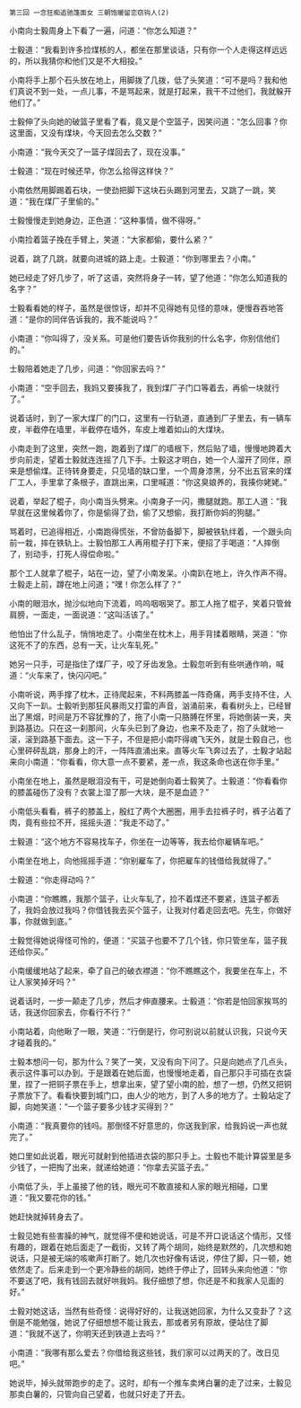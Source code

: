     第三回 一念狂痴追驰篷面女 三朝饱暖留恋窃钩人(2) 

   小南向士毅周身上下看了一遍，问道：“你怎么知道？”

   士毅道：“我看到许多捡煤核的人，都坐在那里谈话，只有你一个人走得这样远远的，所以我猜你和他们又是不大相投。”

   小南将手上那个石头放在地上，用脚拨了几拨，低了头笑道：“可不是吗？我和他们真说不到一处，一点儿事，不是骂起来，就是打起来，我干不过他们，我就躲开他们了。”

   士毅伸了头向她的破篮子里看了看，竟又是个空篮子，因笑问道：“怎么回事？你这里面，又没有煤块，今天回去怎么交数？”

   小南道：“我今天交了一篮子煤回去了，现在没事。”

   士毅道：“现在时候还早，你怎么拾得这样快？”

   小南依然用脚踢着石块，一使劲把脚下这块石头踢到河里去，又跳了一跳，笑道：“我在煤厂子里偷的。”

   士毅慢慢走到她身边，正色道：“这种事情，做不得呀。”

   小南捡着篮子挽在手臂上，笑道：“大家都偷，要什么紧？”

   说着，跳了几跳，就要向进城的路上走。士毅道：“你到哪里去？小南。”

   她已经走了好几步了，听了这语，突然将身子一转，望了他道：“你怎么知道我的名字？”

   士毅看看她的样子，虽然是很惊讶，却并不见得她有见怪的意味，便慢吞吞地答道：“是你的同伴告诉我的，我不能说吗？”

   小南道：“你叫得了，没关系。可是他们要告诉你我别的什么名字，你别信他们的。”

   士毅陪着她走了几步，问道：“你回家去吗？”

   小南道：“空手回去，我妈又要揍我了，我到煤厂子门口等着去，再偷一块就行了。”

   说着话时，到了一家大煤厂的门口，这里有一行轨道，直通到厂子里去，有一辆车皮，半截停在墙里，半截停在墙外，车皮上堆着如山的大煤块。

   小南走到了这里，突然一跑，跑着到了煤厂的墙根下，然后贴了墙，慢慢地跨着大步向前走，望着士毅就连连摇了几下手。士毅这才明白，她一个人溜开了同伴，原来是想偷煤。正待转身要走，只见墙的缺口里，一个周身漆黑，分不出五官来的煤厂工人，手里拿了条根子，直跳出来，口里喊道：“你这臭娘养的，我揍你姥姥。”

   说着，举起了棍子，向小南当头劈来。小南身子一闪，撒腿就跑。那工人道：“我早就在这里候着你了，你是偷得了劲，偷了又想偷，我打断你妈的狗腿。”

   骂着时，已追得相近，小南跑得慌张，不曾防备脚下，脚被铁轨绊着，一个跟头向前一栽，摔在铁轨上。士毅怕那工人再用棍子打下来，便招了手喝道：“人摔倒了，别动手，打死人得偿命啦。”

   那个工人就拿了棍子，站在一边，望了小南发呆。小南趴在地上，许久作声不得。士毅走上前，蹲在地上问道；“嘿！你怎么样了？”

   小南的眼泪水，抛沙似地向下流着，呜呜咽咽哭了。那工人拖了棍子，笑着只管耸肩膀，一面走，一面说道：“这叫活该了。”

   他怕出了什么乱子，悄悄地走了。小南坐在枕木上，用手背揉着眼睛，哭道：“你这死不了的东西，总有一天，让火车轧死。”

   她另一只手，可是指住了煤厂子，咬了牙齿发急。士毅忽听到有些哄通作响，喊道：“火车来了，快闪闪吧。”

   小南听说，两手撑了枕木，正待爬起来，不料两膝盖一阵奇痛，两手支持不住，人又向下一趴。士毅听到那狂风暴雨又打雷的声音，汹涌前来，看看树头上，已经冒出了黑烟，时间是万不容犹豫的了，拖了小南一只胳膊在怀里，将她倒装一夹，夹到路基边。只在这一刹那间，火车头已到了身边，也来不及走了，抱了头就地一滚，滚到路基下面去。这一下子，不但是把小南吓得魂飞天外，就是士毅自己，也心里砰砰乱跳，那身上的汗，一阵阵直涌出来。直等火车飞奔过去了，士毅才站起来向小南道：“你看看，你大意一点不要紧，差一点，我这条命也送在你手里。”

   小南坐在地上，虽然是眼泪没有干，可是她倒向着士毅笑了。士毅道：“你看看你的膝盖碰伤了没有？衣裳上湿了那一大块，是不是血迹？”

   小南低头看看，裤子的膝盖上，殷红了两个大圈圈，用手去拉裤子时，裤子沾着了肉，竟有些拉不开，摇摇头道：“我走不动了。”

   士毅道：“这个地方不容易找车子，你坐在一边等等，我去给你雇辆车吧。”

   小南坐在地上，向他摇摇手道：“你别雇车了，你把雇车的钱借给我就得了。”

   士毅道：“你走得动吗？”

   小南道：“你瞧瞧，我那个篮子，让火车轧了，捡不着煤还不要紧，连篮子都丢了，我妈会放过我吗？你借钱我去买个篮子，让我对付着走回去吧。先生，你做好事，你就做到底。”

   士毅觉得她说得怪可怜的，便道：“买篮子也要不了几个钱，你只管坐车，篮子我还给你买。”

   小南缓缓地站了起来，牵了自己的破衣襟道：“你不瞧瞧这个，我要坐在车上，不让人家笑掉牙吗？”

   说着话时，一步一颠走了几步，然后才伸直腰来。士毅道：“你若是怕回家挨骂的话，我送你回家去，你看行不行？”

   小南站着，向他瞅了一眼，笑道：“行倒是行，你可别说以前就认识我，只说今天才碰着我的。”

   士毅本想问一句，那为什么？笑了一笑，又没有向下问了。只是向她点了几点头，表示这件事可以办到。于是跟着在她后面，也慢慢地走着，自己那只手可插在衣袋里，捏了一把铜子票在手上，想拿出来，望了望小南的脸，想了一想，仍然又把铜子票放下了。看看快要到城门口，由人少的地方，到了人多的地方了。士毅站定了脚，向她笑道：“一个篮子要多少钱才买得到？”

   小南道：“我真要你的钱吗。那倒怪不好意思的，你送我到家，给我妈说一声也就完了。”

   她口里如此说着，眼光可就射到他插进衣袋的那只手上。士毅也不能计算袋里是多少钱了，一把掏了出来，就递给她道：“你拿去买篮子去。”

   小南低了头，手上虽接了他的钱，眼光可不敢直接和人家的眼光相碰，口里道：“我又要花你的钱。”

   她赶快就掉转身去了。

   士毅见她有些害臊的神气，就觉得不便和她说话，可是不开口说话这个情形，又怪有趣的，跟着在她后面走了一截街，又转了两个胡同，始终是默然的，几次想和她说话，只是被无端的咳嗽声打断了。她几次也好像有话说，停住了脚，只一顿，她依然走了。后来走到一个更冷静些的胡同，她终于停止了，回转头来向他道：“你不要送了吧，我有钱回去就好哄我妈。我仔细想了想，你还是不和我家人见面的好。”

   士毅对她这话，当然有些奇怪：说得好好的，让我送她回家，为什么又变卦了？这倒是不能勉强，她说了仔细想想不能让我去，那或者另有原故，便站住了脚道：“我就不送了，你明天还到铁道上去吗？”

   小南道：“我哪有那么爱去？你借给我这些钱，我们家可以过两天的了。改日见吧。”

   她说毕，掉头就带跑步的走了。这时，却有一个推车卖烤白薯的走了过来，士毅见那卖白薯的，只管向自己望着，也就只好走了开去。

